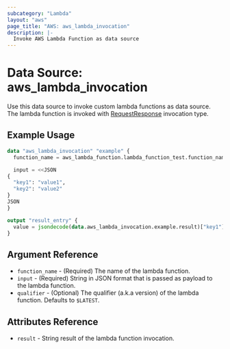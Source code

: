 ```yaml
---
subcategory: "Lambda"
layout: "aws"
page_title: "AWS: aws_lambda_invocation"
description: |-
  Invoke AWS Lambda Function as data source
---
```


# Data Source: aws_lambda_invocation

Use this data source to invoke custom lambda functions as data source.
The lambda function is invoked with [RequestResponse](https://docs.aws.amazon.com/lambda/latest/dg/API_Invoke.html#API_Invoke_RequestSyntax)
invocation type.

## Example Usage

```terraform
data "aws_lambda_invocation" "example" {
  function_name = aws_lambda_function.lambda_function_test.function_name

  input = <<JSON
{
  "key1": "value1",
  "key2": "value2"
}
JSON
}

output "result_entry" {
  value = jsondecode(data.aws_lambda_invocation.example.result)["key1"]
}
```

## Argument Reference

* `function_name` - (Required) The name of the lambda function.
* `input` - (Required) String in JSON format that is passed as payload to the lambda function.
* `qualifier` - (Optional) The qualifier (a.k.a version) of the lambda function. Defaults
 to `$LATEST`.

## Attributes Reference

* `result` - String result of the lambda function invocation.
